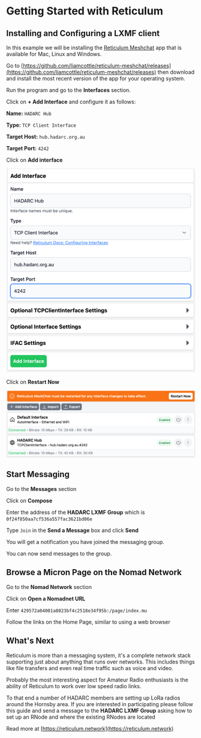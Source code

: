 # Getting Started with Reticulum
## Installing and Configuring a LXMF client

In this example we will be installing the [Reticulum Meshchat](https://github.com/liamcottle/reticulum-meshchat) app that is available for Mac, Linux and Windows.

Go to [https://github.com/liamcottle/reticulum-meshchat/releases](https://github.com/liamcottle/reticulum-meshchat/releases) then download and install the most recent version of the app for your operating system.

Run the program and go to the **Interfaces** section.

Click on **+ Add Interface** and configure it as follows:

**Name:** `HADARC Hub`

**Type:** `TCP Client Interface`

**Target Host:** `hub.hadarc.org.au`

**Target Port:** `4242`

Click on **Add interface**

<img src="assets/Interface_add_HADARC.png" alt="" width="700" data-align="left"/>

Click on **Restart Now**

<img src="assets/Interface_add_restart.png" alt="" width="800" data-align="left"/>

## Start Messaging

Go to the **Messages** section

Click on **Compose**

Enter the address of the **HADARC LXMF Group** which is `0f24f850aa7cf536a557fac3621bd06e`

Type `Join` in the **Send a Message** box and click **Send**

You will get a notification you have joined the messaging group.

You can now send messages to the group.

## Browse a Micron Page on the Nomad Network

Go to the **Nomad Network** section

Click on **Open a Nomadnet URL**

Enter `429572a04001a8023bf4c2518e34f95b:/page/index.mu`

Follow the links on the Home Page, similar to using a web browser

## What's Next

Reticulum is more than a messaging system, it's a complete network stack supporting just about anything that runs over networks. This includes things like file transfers and even real time traffic such as voice and video.

Probably the most interesting aspect for Amateur Radio enthusiasts is the ability of Reticulum to work over low speed radio links.

To that end a number of HADARC members are setting up LoRa radios around the Hornsby area. If you are interested in participating please follow this guide and send a message to the **HADARC LXMF Group** asking how to set up an RNode and where the existing RNodes are located

Read more at [https://reticulum.network](https://reticulum.network)





